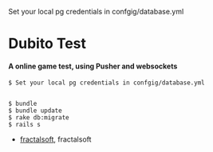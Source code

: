 Set your local pg credentials in confgig/database.yml

# Dubito Test
#### A online game test, using Pusher and websockets

    $ Set your local pg credentials in confgig/database.yml


    $ bundle
    $ bundle update
    $ rake db:migrate
    $ rails s


 * [fractalsoft](http://www.fractalsoft.it), fractalsoft

